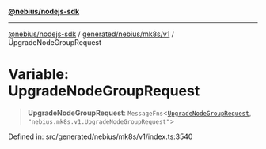 [**@nebius/nodejs-sdk**](../../../../../README.md)

***

[@nebius/nodejs-sdk](../../../../../README.md) / [generated/nebius/mk8s/v1](../README.md) / UpgradeNodeGroupRequest

# Variable: UpgradeNodeGroupRequest

> **UpgradeNodeGroupRequest**: `MessageFns`\<[`UpgradeNodeGroupRequest`](../interfaces/UpgradeNodeGroupRequest.md), `"nebius.mk8s.v1.UpgradeNodeGroupRequest"`\>

Defined in: src/generated/nebius/mk8s/v1/index.ts:3540
